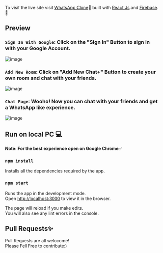 To visit the live site visit [WhatsApp Clone](https://whatsappclonemern-7b264.web.app/)🚀 built with [React Js](https://reactjs.org/) and [Firebase](https://firebase.google.com/). 🎨


## **Preview**

### `Sign In With Google`: Click on the "Sign In" Button to sign in with your Google Account.
![image](https://user-images.githubusercontent.com/54438024/120001910-e7af9700-bff1-11eb-8c4e-c61f68e36bb3.png)

### `Add New Room`: Click on "Add New Chat+" Button to create your own room and chat with your friends.
![image](https://user-images.githubusercontent.com/54438024/120003196-22fe9580-bff3-11eb-80a7-2409d78db2f6.png)

### `Chat Page`: Wooho! Now you can chat with your friends and get a WhatsApp like experience.
![image](https://user-images.githubusercontent.com/54438024/120002769-c4391c00-bff2-11eb-8d70-6ca2997638bc.png)



## Run on local PC 💻

**Note: For the best experience open on Google Chrome**✅

### `npm install`
Installs all the dependencies required by the app.<br />


### `npm start`
Runs the app in the development mode.<br />
Open [http://localhost:3000](http://localhost:3000) to view it in the browser.

The page will reload if you make edits.<br />
You will also see any lint errors in the console.

## Pull Requests✨
Pull Requests are all welocome!<br />
Please Fell Free to contribute:)

